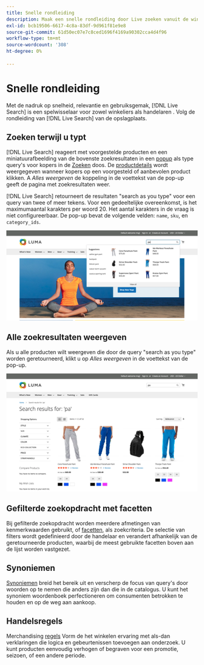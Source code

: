 ```yaml
---
title: Snelle rondleiding
description: Maak een snelle rondleiding door Live zoeken vanuit de winkel.
exl-id: bcb19506-6617-4c8a-83df-9d961f81e9e8
source-git-commit: 61d50ec07e7c8ced1696f4169a90302cca4d4f96
workflow-type: tm+mt
source-wordcount: '308'
ht-degree: 0%

---
```


# Snelle rondleiding

Met de nadruk op snelheid, relevantie en gebruiksgemak, [!DNL Live Search] is een spelwisselaar voor zowel winkeliers als handelaren . Volg de rondleiding van [!DNL Live Search] van de opslagplaats.

## Zoeken terwijl u typt

[!DNL Live Search] reageert met voorgestelde producten en een miniatuurafbeelding van de bovenste zoekresultaten in een [popup](storefront-popover.md) als type query&#39;s voor kopers in de [Zoeken](https://docs.magento.com/user-guide/catalog/search-quick.html) doos. De [productdetails](https://docs.magento.com/user-guide/quick-tour/product-page.html) wordt weergegeven wanneer kopers op een voorgesteld of aanbevolen product klikken. A _Alles weergeven_ de koppeling in de voettekst van de pop-up geeft de pagina met zoekresultaten weer.

[!DNL Live Search] retourneert de resultaten &quot;search as you type&quot; voor een query van twee of meer tekens. Voor een gedeeltelijke overeenkomst, is het maximumaantal karakters per woord 20. Het aantal karakters in de vraag is niet configureerbaar. De pop-up bevat de volgende velden: `name`, `sku`, en `category_ids`.

![Voorbeeld van winkel - zoeken terwijl u typt](assets/storefront-search-as-you-type.png)

## Alle zoekresultaten weergeven

Als u alle producten wilt weergeven die door de query &quot;search as you type&quot; worden geretourneerd, klikt u op _Alles weergeven_ in de voettekst van de pop-up.

![Voorbeeld van een winkel - prijsfactoren](assets/storefront-view-all-search-results.png)

## Gefilterde zoekopdracht met facetten

Bij gefilterde zoekopdracht worden meerdere afmetingen van kenmerkwaarden gebruikt, of [facetten](facets.md), als zoekcriteria. De selectie van filters wordt gedefinieerd door de handelaar en verandert afhankelijk van de geretourneerde producten, waarbij de meest gebruikte facetten boven aan de lijst worden vastgezet.

## Synoniemen

[Synoniemen](synonyms.md) breid het bereik uit en verscherp de focus van query&#39;s door woorden op te nemen die anders zijn dan die in de catalogus. U kunt het synoniem woordenboek perfectioneren om consumenten betrokken te houden en op de weg aan aankoop.

## Handelsregels

Merchandising [regels](rules.md) Vorm de het winkelen ervaring met als-dan verklaringen die logica en gebeurtenissen toevoegen aan onderzoek. U kunt producten eenvoudig verhogen of begraven voor een promotie, seizoen, of een andere periode.
